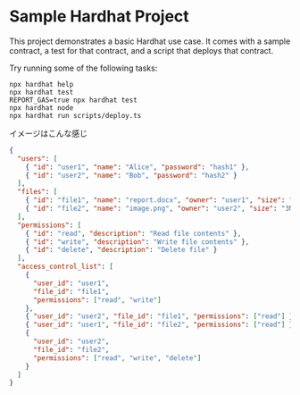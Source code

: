 # Sample Hardhat Project

This project demonstrates a basic Hardhat use case. It comes with a sample contract, a test for that contract, and a script that deploys that contract.

Try running some of the following tasks:

```shell
npx hardhat help
npx hardhat test
REPORT_GAS=true npx hardhat test
npx hardhat node
npx hardhat run scripts/deploy.ts
```

イメージはこんな感じ

```json
{
  "users": [
    { "id": "user1", "name": "Alice", "password": "hash1" },
    { "id": "user2", "name": "Bob", "password": "hash2" }
  ],
  "files": [
    { "id": "file1", "name": "report.docx", "owner": "user1", "size": "2MB" },
    { "id": "file2", "name": "image.png", "owner": "user2", "size": "3MB" }
  ],
  "permissions": [
    { "id": "read", "description": "Read file contents" },
    { "id": "write", "description": "Write file contents" },
    { "id": "delete", "description": "Delete file" }
  ],
  "access_control_list": [
    {
      "user_id": "user1",
      "file_id": "file1",
      "permissions": ["read", "write"]
    },
    { "user_id": "user2", "file_id": "file1", "permissions": ["read"] },
    { "user_id": "user1", "file_id": "file2", "permissions": ["read"] },
    {
      "user_id": "user2",
      "file_id": "file2",
      "permissions": ["read", "write", "delete"]
    }
  ]
}
```
